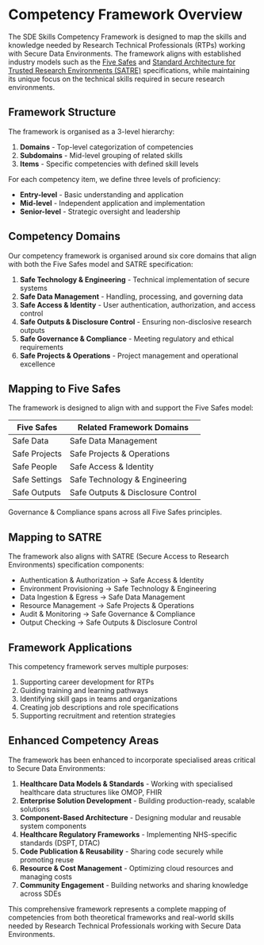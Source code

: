 # Competency Framework Overview

The SDE Skills Competency Framework is designed to map the skills and knowledge needed by Research Technical Professionals (RTPs) working with Secure Data Environments. The framework aligns with established industry models such as the [Five Safes](https://ukdataservice.ac.uk/help/secure-lab/what-is-the-five-safes-framework/) and [Standard Architecture for Trusted Research Environments (SATRE)](https://satre-specification.readthedocs.io/) specifications, while maintaining its unique focus on the technical skills required in secure research environments.

## Framework Structure

The framework is organised as a 3-level hierarchy:

1. **Domains** - Top-level categorization of competencies
2. **Subdomains** - Mid-level grouping of related skills
3. **Items** - Specific competencies with defined skill levels

For each competency item, we define three levels of proficiency:
- **Entry-level** - Basic understanding and application
- **Mid-level** - Independent application and implementation
- **Senior-level** - Strategic oversight and leadership

## Competency Domains

Our competency framework is organised around six core domains that align with both the Five Safes model and SATRE specification:

1. **Safe Technology & Engineering** - Technical implementation of secure systems
2. **Safe Data Management** - Handling, processing, and governing data
3. **Safe Access & Identity** - User authentication, authorization, and access control
4. **Safe Outputs & Disclosure Control** - Ensuring non-disclosive research outputs
5. **Safe Governance & Compliance** - Meeting regulatory and ethical requirements
6. **Safe Projects & Operations** - Project management and operational excellence

## Mapping to Five Safes

The framework is designed to align with and support the Five Safes model:

| Five Safes | Related Framework Domains |
|------------|---------------------------|
| Safe Data | Safe Data Management |
| Safe Projects | Safe Projects & Operations |
| Safe People | Safe Access & Identity |
| Safe Settings | Safe Technology & Engineering |
| Safe Outputs | Safe Outputs & Disclosure Control |

Governance & Compliance spans across all Five Safes principles.

## Mapping to SATRE

The framework also aligns with SATRE (Secure Access to Research Environments) specification components:

- Authentication & Authorization → Safe Access & Identity
- Environment Provisioning → Safe Technology & Engineering
- Data Ingestion & Egress → Safe Data Management
- Resource Management → Safe Projects & Operations
- Audit & Monitoring → Safe Governance & Compliance
- Output Checking → Safe Outputs & Disclosure Control

## Framework Applications

This competency framework serves multiple purposes:

1. Supporting career development for RTPs
2. Guiding training and learning pathways
3. Identifying skill gaps in teams and organizations
4. Creating job descriptions and role specifications
5. Supporting recruitment and retention strategies

## Enhanced Competency Areas

The framework has been enhanced to incorporate specialised areas critical to Secure Data Environments:

1. **Healthcare Data Models & Standards** - Working with specialised healthcare data structures like OMOP, FHIR
2. **Enterprise Solution Development** - Building production-ready, scalable solutions
3. **Component-Based Architecture** - Designing modular and reusable system components
4. **Healthcare Regulatory Frameworks** - Implementing NHS-specific standards (DSPT, DTAC)
5. **Code Publication & Reusability** - Sharing code securely while promoting reuse
6. **Resource & Cost Management** - Optimizing cloud resources and managing costs
7. **Community Engagement** - Building networks and sharing knowledge across SDEs

This comprehensive framework represents a complete mapping of competencies from both theoretical frameworks and real-world skills needed by Research Technical Professionals working with Secure Data Environments.
